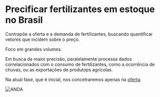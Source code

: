 # Precificar fertilizantes em estoque no Brasil  

Contrapõe a oferta e a demanda de fertilizantes, buscando quantificar vetores que incidem sobre o preço.  

Foco em grandes volumes.  

Em busca da maior precisão, paralelamente processa dados correlacionados com o consumo de fertilizantes, como a ocorrência de chuvas, ou as exportações de produtops agrícolas.  

Na atual fase, que é inicial, nos concetraremos apenas na [oferta](https://github.com/AndreCoutinhoBueno/Pricing-Fertilizer/blob/main/oferta/README.md). 

![ANDA](https://anda.org.br/pesquisa_setorial/)